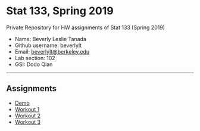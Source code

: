 # Stat 133, Spring 2019

Private Repository for HW assignments of Stat 133 (Spring 2019)

- Name: Beverly Leslie Tanada
- Github username: beverlylt
- Email: beverlylt@berkeley.edu
- Lab section: 102
- GSI: Dodo Qian

-----

## Assignments

- [Demo](demo)
- [Workout 1](workout01)
- [Workout 2](workout02)
- [Workout 3](binomial)


